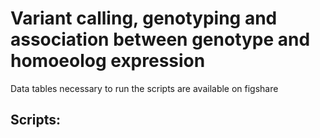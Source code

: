 # Variant calling, genotyping and association between genotype and homoeolog expression

Data tables necessary to run the scripts are available on figshare

## Scripts:

